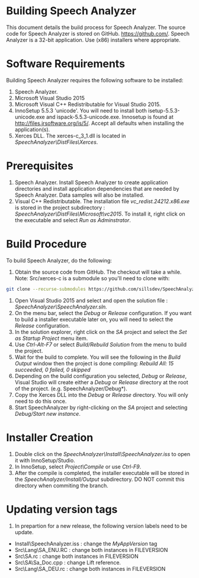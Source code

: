 # Building Speech Analyzer
This document details the build process for Speech Analyzer.
The source code for Speech Analyzer is stored on GitHub. https://github.com/.
Speech Analyzer is a 32-bit application.  Use (x86) installers where appropriate.

# Software Requirements
Building Speech Analyzer requires the following software to be installed:
1. Speech Analyzer.
1. Microsoft Visual Studio 2015
1. Microsoft Visual C++ Redistributable for Visual Studio 2015.
1. InnoSetup 5.5.3 'unicode'.  You will need to install both isetup-5.5.3-unicode.exe and ispack-5.5.3-unicode.exe.  Innosetup is found at http://files.jrsoftware.org/is/5/.  Accept all defaults when installing the application(s).
1. Xerces DLL.  The xerces-c_3_1.dll is located in *SpeechAnalyzer\DistFiles\Xerces*.

# Prerequisites
1. Speech Analyzer.  Install Speech Analyzer to create application directories and install application dependencies that are needed by Speech Analyzer.  Data samples will also be installed.
1. Visual C++ Redistributable.
The installation file *vc_redist.24212.x86.exe* is stored in the project subdirectory : *SpeechAnalyzer\DistFiles\Microsoft\vc2015*.  To install it, right click on the executable and select *Run as Adminstrator*.

# Build Procedure
To build Speech Analyzer, do the following:
1. Obtain the source code from GitHub.  The checkout will take a while. Note: Src/xerces-c is a submodule so you'll need to clone with:
```bash
git clone --recurse-submodules https://github.com/sillsdev/SpeechAnalyzer
```
1. Open Visual Studio 2015 and select and open the solution file : *SpeechAnalyzer\SpeechAnalyzer.sln.*
1. On the menu bar, select the *Debug* or *Release* configuration.  If you want to build a installer executable later on, you will need to select the *Release* configuration.
1. In the solution explorer, right click on the *SA* project and select the *Set as Startup Project* menu item.
1. Use *Ctrl-Alt-F7* or select *Build/Rebuild Solution* from the menu to build the project.
1. Wait for the build to complete.  You will see the following in the *Build Output* window then the project is done compiling:  *Rebuild All: 15 succeeded, 0 failed, 0 skipped*
1. Depending on the build configuration you selected, *Debug* or *Release*, Visual Studio will create either a *Debug* or *Release* directory at the root of the project. (e.g. SpeechAnalyzer/Debug*).
1. Copy the Xerces DLL into the *Debug* or *Release* directory.  You will only need to do this once.
1. Start SpeechAnalyzer by right-clicking on the *SA* project and selecting *Debug/Start new instance*.

# Installer Creation
1. Double click on the *SpeechAnalyzer\Install\SpeechAnalyzer.iss* to open it with InnoSetup/Studio.
1. In InnoSetup, select *Project\Compile* or use *Ctrl-F9*.
1. After the compile is completed, the installer executable will be stored in the *SpeechAnalyzer/Install/Output* subdirectory.  DO NOT commit this directory when commiting the branch.

# Updating version tags
1. In prepartion for a new release, the following version labels need to be update.
- Install\SpeechAnalyzer.iss : change the *MyAppVersion* tag
- Src\Lang\SA_ENU.RC : change both instances in FILEVERSION
- Src\SA.rc : change both instances in FILEVERSION
- Src\SA\Sa_Doc.cpp : change Lift reference.
- Src\Lang\SA_DEU.rc : change both instances in FILEVERSION






